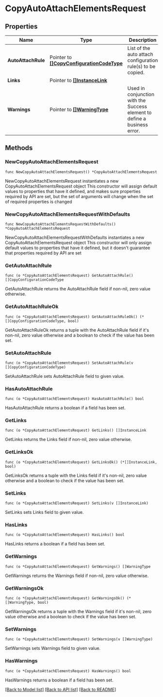 # CopyAutoAttachElementsRequest

## Properties

Name | Type | Description | Notes
------------ | ------------- | ------------- | -------------
**AutoAttachRule** | Pointer to [**[]CopyConfigurationCodeType**](CopyConfigurationCodeType.md) | List of the auto attach configuration rule(s) to be copied. | [optional] 
**Links** | Pointer to [**[]InstanceLink**](InstanceLink.md) |  | [optional] 
**Warnings** | Pointer to [**[]WarningType**](WarningType.md) | Used in conjunction with the Success element to define a business error. | [optional] 

## Methods

### NewCopyAutoAttachElementsRequest

`func NewCopyAutoAttachElementsRequest() *CopyAutoAttachElementsRequest`

NewCopyAutoAttachElementsRequest instantiates a new CopyAutoAttachElementsRequest object
This constructor will assign default values to properties that have it defined,
and makes sure properties required by API are set, but the set of arguments
will change when the set of required properties is changed

### NewCopyAutoAttachElementsRequestWithDefaults

`func NewCopyAutoAttachElementsRequestWithDefaults() *CopyAutoAttachElementsRequest`

NewCopyAutoAttachElementsRequestWithDefaults instantiates a new CopyAutoAttachElementsRequest object
This constructor will only assign default values to properties that have it defined,
but it doesn't guarantee that properties required by API are set

### GetAutoAttachRule

`func (o *CopyAutoAttachElementsRequest) GetAutoAttachRule() []CopyConfigurationCodeType`

GetAutoAttachRule returns the AutoAttachRule field if non-nil, zero value otherwise.

### GetAutoAttachRuleOk

`func (o *CopyAutoAttachElementsRequest) GetAutoAttachRuleOk() (*[]CopyConfigurationCodeType, bool)`

GetAutoAttachRuleOk returns a tuple with the AutoAttachRule field if it's non-nil, zero value otherwise
and a boolean to check if the value has been set.

### SetAutoAttachRule

`func (o *CopyAutoAttachElementsRequest) SetAutoAttachRule(v []CopyConfigurationCodeType)`

SetAutoAttachRule sets AutoAttachRule field to given value.

### HasAutoAttachRule

`func (o *CopyAutoAttachElementsRequest) HasAutoAttachRule() bool`

HasAutoAttachRule returns a boolean if a field has been set.

### GetLinks

`func (o *CopyAutoAttachElementsRequest) GetLinks() []InstanceLink`

GetLinks returns the Links field if non-nil, zero value otherwise.

### GetLinksOk

`func (o *CopyAutoAttachElementsRequest) GetLinksOk() (*[]InstanceLink, bool)`

GetLinksOk returns a tuple with the Links field if it's non-nil, zero value otherwise
and a boolean to check if the value has been set.

### SetLinks

`func (o *CopyAutoAttachElementsRequest) SetLinks(v []InstanceLink)`

SetLinks sets Links field to given value.

### HasLinks

`func (o *CopyAutoAttachElementsRequest) HasLinks() bool`

HasLinks returns a boolean if a field has been set.

### GetWarnings

`func (o *CopyAutoAttachElementsRequest) GetWarnings() []WarningType`

GetWarnings returns the Warnings field if non-nil, zero value otherwise.

### GetWarningsOk

`func (o *CopyAutoAttachElementsRequest) GetWarningsOk() (*[]WarningType, bool)`

GetWarningsOk returns a tuple with the Warnings field if it's non-nil, zero value otherwise
and a boolean to check if the value has been set.

### SetWarnings

`func (o *CopyAutoAttachElementsRequest) SetWarnings(v []WarningType)`

SetWarnings sets Warnings field to given value.

### HasWarnings

`func (o *CopyAutoAttachElementsRequest) HasWarnings() bool`

HasWarnings returns a boolean if a field has been set.


[[Back to Model list]](../README.md#documentation-for-models) [[Back to API list]](../README.md#documentation-for-api-endpoints) [[Back to README]](../README.md)


